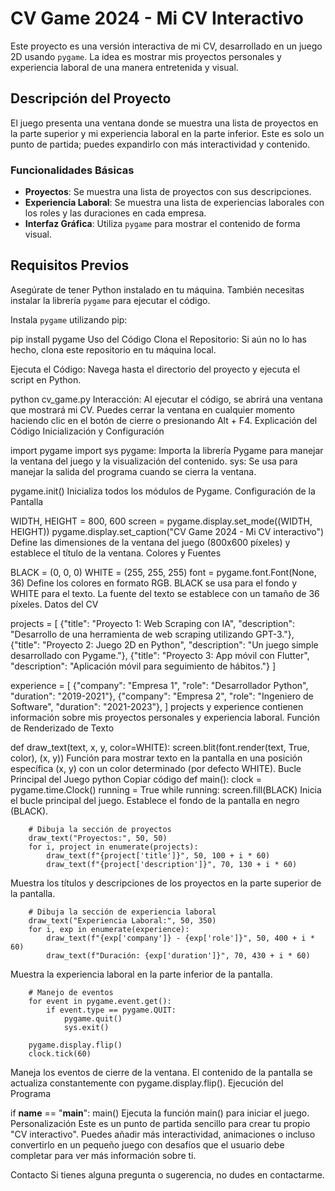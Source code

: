 # CV Game 2024 - Mi CV Interactivo

Este proyecto es una versión interactiva de mi CV, desarrollado en un juego 2D usando `pygame`. La idea es mostrar mis proyectos personales y experiencia laboral de una manera entretenida y visual.

## Descripción del Proyecto

El juego presenta una ventana donde se muestra una lista de proyectos en la parte superior y mi experiencia laboral en la parte inferior. Este es solo un punto de partida; puedes expandirlo con más interactividad y contenido.

### Funcionalidades Básicas
- **Proyectos**: Se muestra una lista de proyectos con sus descripciones.
- **Experiencia Laboral**: Se muestra una lista de experiencias laborales con los roles y las duraciones en cada empresa.
- **Interfaz Gráfica**: Utiliza `pygame` para mostrar el contenido de forma visual.

## Requisitos Previos

Asegúrate de tener Python instalado en tu máquina. También necesitas instalar la librería `pygame` para ejecutar el código.

Instala `pygame` utilizando pip:


pip install pygame
Uso del Código
Clona el Repositorio: Si aún no lo has hecho, clona este repositorio en tu máquina local.

Ejecuta el Código: Navega hasta el directorio del proyecto y ejecuta el script en Python.


python cv_game.py
Interacción: Al ejecutar el código, se abrirá una ventana que mostrará mi CV. Puedes cerrar la ventana en cualquier momento haciendo clic en el botón de cierre o presionando Alt + F4.
Explicación del Código
Inicialización y Configuración

import pygame
import sys
pygame: Importa la librería Pygame para manejar la ventana del juego y la visualización del contenido.
sys: Se usa para manejar la salida del programa cuando se cierra la ventana.

pygame.init()
Inicializa todos los módulos de Pygame.
Configuración de la Pantalla

WIDTH, HEIGHT = 800, 600
screen = pygame.display.set_mode((WIDTH, HEIGHT))
pygame.display.set_caption("CV Game 2024 - Mi CV interactivo")
Define las dimensiones de la ventana del juego (800x600 píxeles) y establece el título de la ventana.
Colores y Fuentes

BLACK = (0, 0, 0)
WHITE = (255, 255, 255)
font = pygame.font.Font(None, 36)
Define los colores en formato RGB. BLACK se usa para el fondo y WHITE para el texto.
La fuente del texto se establece con un tamaño de 36 píxeles.
Datos del CV

projects = [
    {"title": "Proyecto 1: Web Scraping con IA", "description": "Desarrollo de una herramienta de web scraping utilizando GPT-3."},
    {"title": "Proyecto 2: Juego 2D en Python", "description": "Un juego simple desarrollado con Pygame."},
    {"title": "Proyecto 3: App móvil con Flutter", "description": "Aplicación móvil para seguimiento de hábitos."}
]

experience = [
    {"company": "Empresa 1", "role": "Desarrollador Python", "duration": "2019-2021"},
    {"company": "Empresa 2", "role": "Ingeniero de Software", "duration": "2021-2023"},
]
projects y experience contienen información sobre mis proyectos personales y experiencia laboral.
Función de Renderizado de Texto

def draw_text(text, x, y, color=WHITE):
    screen.blit(font.render(text, True, color), (x, y))
Función para mostrar texto en la pantalla en una posición específica (x, y) con un color determinado (por defecto WHITE).
Bucle Principal del Juego
python
Copiar código
def main():
    clock = pygame.time.Clock()
    running = True
    while running:
        screen.fill(BLACK)
Inicia el bucle principal del juego. Establece el fondo de la pantalla en negro (BLACK).

        # Dibuja la sección de proyectos
        draw_text("Proyectos:", 50, 50)
        for i, project in enumerate(projects):
            draw_text(f"{project['title']}", 50, 100 + i * 60)
            draw_text(f"{project['description']}", 70, 130 + i * 60)
Muestra los títulos y descripciones de los proyectos en la parte superior de la pantalla.

        # Dibuja la sección de experiencia laboral
        draw_text("Experiencia Laboral:", 50, 350)
        for i, exp in enumerate(experience):
            draw_text(f"{exp['company']} - {exp['role']}", 50, 400 + i * 60)
            draw_text(f"Duración: {exp['duration']}", 70, 430 + i * 60)
Muestra la experiencia laboral en la parte inferior de la pantalla.

        # Manejo de eventos
        for event in pygame.event.get():
            if event.type == pygame.QUIT:
                pygame.quit()
                sys.exit()

        pygame.display.flip()
        clock.tick(60)
Maneja los eventos de cierre de la ventana. El contenido de la pantalla se actualiza constantemente con pygame.display.flip().
Ejecución del Programa

if __name__ == "__main__":
    main()
Ejecuta la función main() para iniciar el juego.
Personalización
Este es un punto de partida sencillo para crear tu propio "CV interactivo". Puedes añadir más interactividad, animaciones o incluso convertirlo en un pequeño juego con desafíos que el usuario debe completar para ver más información sobre ti.

Contacto
Si tienes alguna pregunta o sugerencia, no dudes en contactarme.
